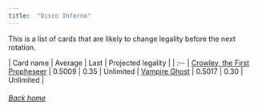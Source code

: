 ```yaml
---
title:  "Disco Inferno"
---
```


This is a list of cards that are likely to change legality before the next rotation.

| Card name | Average | Last | Projected legality |
| :-- |
[Crowley, the First Propheseer](https://db.ygoprodeck.com/card/?search=Crowley,%20the%20First%20Propheseer) | 0.5009 | 0.35 | Unlimited |
[Vampire Ghost](https://db.ygoprodeck.com/card/?search=Vampire%20Ghost) | 0.5017 | 0.30 | Unlimited |

###### [Back home](index)